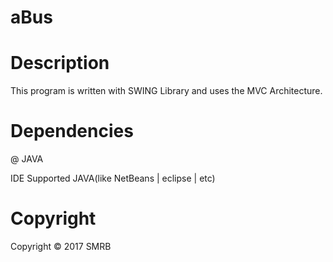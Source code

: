 # aBus

# Description
This program is written with SWING Library and uses the MVC Architecture.

# Dependencies
  @ JAVA
  
  IDE Supported JAVA(like NetBeans | eclipse | etc)


# Copyright
Copyright © 2017 SMRB 
